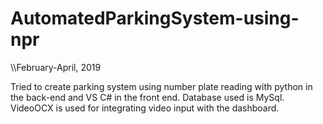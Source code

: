 # AutomatedParkingSystem-using-npr
\\\February-April, 2019

Tried to create parking system using number plate reading with python in the back-end and VS C# in the front end. Database used is MySql. VideoOCX is used for integrating video input with the dashboard.
